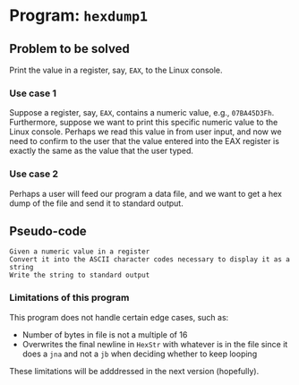 # Program: `hexdump1`

## Problem to be solved

Print the value in a register, say, `EAX`, to the Linux console.  

### Use case 1

Suppose a register, say, `EAX`, contains a numeric value, e.g., `07BA45D3Fh`.  Furthermore, suppose we want to print this specific numeric value to the Linux console.  Perhaps we read this value in from user input, and now we need to confirm to the user that the value entered into the EAX register is exactly the same as the value that the user typed.

### Use case 2

Perhaps a user will feed our program a data file, and we want to get a hex dump of the file and send it to standard output.

## Pseudo-code

```
Given a numeric value in a register
Convert it into the ASCII character codes necessary to display it as a string
Write the string to standard output
```
### Limitations of this program

This program does not handle certain edge cases, such as:
* Number of bytes in file is not a multiple of 16
* Overwrites the final newline in `HexStr` with whatever is in the file
  since it does a `jna` and not a `jb` when deciding whether to keep looping

These limitations will be adddressed in the next version (hopefully).
